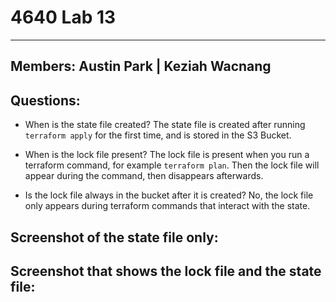 # 4640 Lab 13
---

## Members: Austin Park | Keziah Wacnang

## Questions:
- When is the state file created?
The state file is created after running `terraform apply` for the first time, and is stored in the S3 Bucket.

- When is the lock file present?
The lock file is present when you run a terraform command, for example `terraform plan`. Then the lock file will appear during the command, then disappears afterwards.

- Is the lock file always in the bucket after it is created?
No, the lock file only appears during terraform commands that interact with the state.

## Screenshot of the state file only:


## Screenshot that shows the lock file and the state file:
